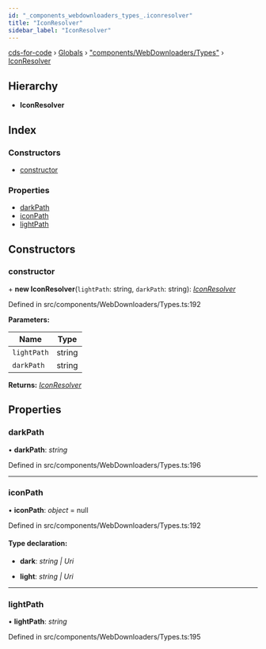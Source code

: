 ```yaml
---
id: "_components_webdownloaders_types_.iconresolver"
title: "IconResolver"
sidebar_label: "IconResolver"
---
```


[cds-for-code](../index.md) › [Globals](../globals.md) › ["components/WebDownloaders/Types"](../modules/_components_webdownloaders_types_.md) › [IconResolver](_components_webdownloaders_types_.iconresolver.md)

## Hierarchy

* **IconResolver**

## Index

### Constructors

* [constructor](_components_webdownloaders_types_.iconresolver.md#constructor)

### Properties

* [darkPath](_components_webdownloaders_types_.iconresolver.md#darkpath)
* [iconPath](_components_webdownloaders_types_.iconresolver.md#iconpath)
* [lightPath](_components_webdownloaders_types_.iconresolver.md#lightpath)

## Constructors

###  constructor

\+ **new IconResolver**(`lightPath`: string, `darkPath`: string): *[IconResolver](_components_webdownloaders_types_.iconresolver.md)*

Defined in src/components/WebDownloaders/Types.ts:192

**Parameters:**

Name | Type |
------ | ------ |
`lightPath` | string |
`darkPath` | string |

**Returns:** *[IconResolver](_components_webdownloaders_types_.iconresolver.md)*

## Properties

###  darkPath

• **darkPath**: *string*

Defined in src/components/WebDownloaders/Types.ts:196

___

###  iconPath

• **iconPath**: *object* = null

Defined in src/components/WebDownloaders/Types.ts:192

#### Type declaration:

* **dark**: *string | Uri*

* **light**: *string | Uri*

___

###  lightPath

• **lightPath**: *string*

Defined in src/components/WebDownloaders/Types.ts:195

